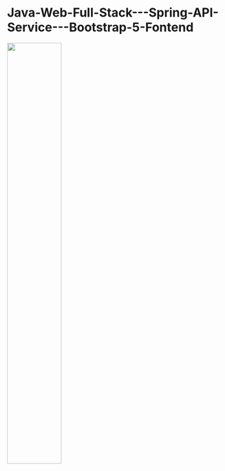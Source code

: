 # Java-Web-Full-Stack---Spring-API-Service---Bootstrap-5-Fontend

[<img src="https://i.ytimg.com/vi/Hc79sDi3f0U/maxresdefault.jpg" width="50%">]("https://www.youtube.com/embed/78UxJg14ojc "Now in Android: 55")



